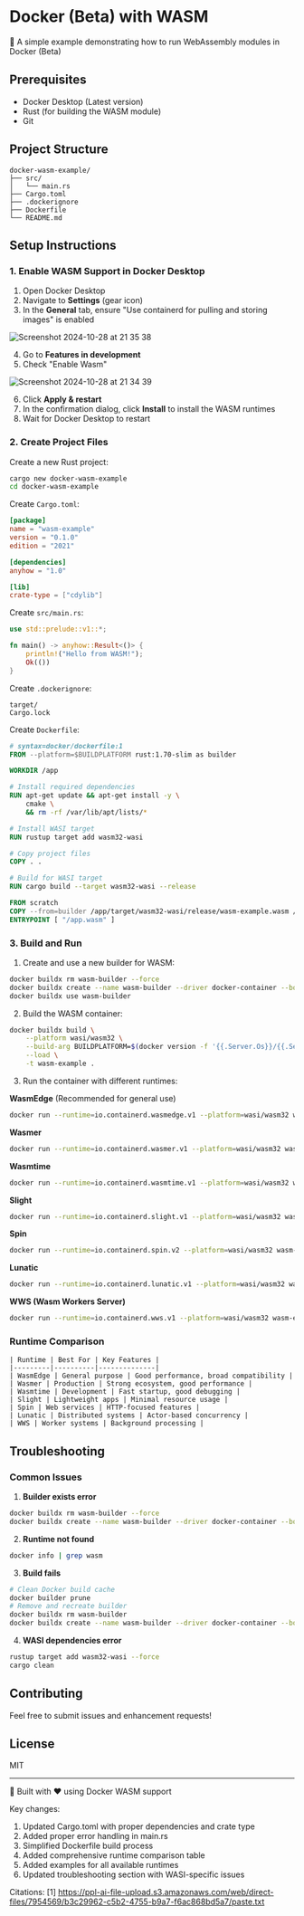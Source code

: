 # Docker (Beta) with WASM

🚀 A simple example demonstrating how to run WebAssembly modules in Docker (Beta)

## Prerequisites

- Docker Desktop (Latest version)
- Rust (for building the WASM module)
- Git

## Project Structure

```
docker-wasm-example/
├── src/
│   └── main.rs
├── Cargo.toml
├── .dockerignore
├── Dockerfile
└── README.md
```

## Setup Instructions

### 1. Enable WASM Support in Docker Desktop

1. Open Docker Desktop
2. Navigate to **Settings** (gear icon)
3. In the **General** tab, ensure "Use containerd for pulling and storing images" is enabled

![Screenshot 2024-10-28 at 21 35 38](https://github.com/user-attachments/assets/05422d62-936e-413f-8d7f-66c080c3f140)

4. Go to **Features in development**
5. Check "Enable Wasm"

![Screenshot 2024-10-28 at 21 34 39](https://github.com/user-attachments/assets/0cd099d4-d621-44b1-82e8-38f50eb21247)

6. Click **Apply & restart**
7. In the confirmation dialog, click **Install** to install the WASM runtimes
8. Wait for Docker Desktop to restart

### 2. Create Project Files

Create a new Rust project:

```sh
cargo new docker-wasm-example
cd docker-wasm-example
```

Create `Cargo.toml`:

```toml
[package]
name = "wasm-example"
version = "0.1.0"
edition = "2021"

[dependencies]
anyhow = "1.0"

[lib]
crate-type = ["cdylib"]
```

Create `src/main.rs`:

```rust
use std::prelude::v1::*;

fn main() -> anyhow::Result<()> {
    println!("Hello from WASM!");
    Ok(())
}
```

Create `.dockerignore`:

```
target/
Cargo.lock
```

Create `Dockerfile`:

```dockerfile
# syntax=docker/dockerfile:1
FROM --platform=$BUILDPLATFORM rust:1.70-slim as builder

WORKDIR /app

# Install required dependencies
RUN apt-get update && apt-get install -y \
    cmake \
    && rm -rf /var/lib/apt/lists/*

# Install WASI target
RUN rustup target add wasm32-wasi

# Copy project files
COPY . .

# Build for WASI target
RUN cargo build --target wasm32-wasi --release

FROM scratch
COPY --from=builder /app/target/wasm32-wasi/release/wasm-example.wasm /app.wasm
ENTRYPOINT [ "/app.wasm" ]
```

### 3. Build and Run

1. Create and use a new builder for WASM:

```sh
docker buildx rm wasm-builder --force
docker buildx create --name wasm-builder --driver docker-container --bootstrap
docker buildx use wasm-builder
```

2. Build the WASM container:

```sh
docker buildx build \
    --platform wasi/wasm32 \
    --build-arg BUILDPLATFORM=$(docker version -f '{{.Server.Os}}/{{.Server.Arch}}') \
    --load \
    -t wasm-example .
```

3. Run the container with different runtimes:

**WasmEdge** (Recommended for general use)

```sh
docker run --runtime=io.containerd.wasmedge.v1 --platform=wasi/wasm32 wasm-example
```

**Wasmer**

```sh
docker run --runtime=io.containerd.wasmer.v1 --platform=wasi/wasm32 wasm-example
```

**Wasmtime**

```sh
docker run --runtime=io.containerd.wasmtime.v1 --platform=wasi/wasm32 wasm-example
```

**Slight**

```sh
docker run --runtime=io.containerd.slight.v1 --platform=wasi/wasm32 wasm-example
```

**Spin**

```sh
docker run --runtime=io.containerd.spin.v2 --platform=wasi/wasm32 wasm-example
```

**Lunatic**

```sh
docker run --runtime=io.containerd.lunatic.v1 --platform=wasi/wasm32 wasm-example
```

**WWS (Wasm Workers Server)**

```sh
docker run --runtime=io.containerd.wws.v1 --platform=wasi/wasm32 wasm-example
```

### Runtime Comparison

```
| Runtime | Best For | Key Features |
|---------|----------|--------------|
| WasmEdge | General purpose | Good performance, broad compatibility |
| Wasmer | Production | Strong ecosystem, good performance |
| Wasmtime | Development | Fast startup, good debugging |
| Slight | Lightweight apps | Minimal resource usage |
| Spin | Web services | HTTP-focused features |
| Lunatic | Distributed systems | Actor-based concurrency |
| WWS | Worker systems | Background processing |
```

## Troubleshooting

### Common Issues

1. **Builder exists error**

```sh
docker buildx rm wasm-builder --force
docker buildx create --name wasm-builder --driver docker-container --bootstrap
```

2. **Runtime not found**

```sh
docker info | grep wasm
```

3. **Build fails**

```sh
# Clean Docker build cache
docker builder prune
# Remove and recreate builder
docker buildx rm wasm-builder
docker buildx create --name wasm-builder --driver docker-container --bootstrap
```

4. **WASI dependencies error**

```sh
rustup target add wasm32-wasi --force
cargo clean
```

## Contributing

Feel free to submit issues and enhancement requests!

## License

MIT

---

🔧 Built with ❤️ using Docker WASM support

Key changes:

1. Updated Cargo.toml with proper dependencies and crate type
2. Added proper error handling in main.rs
3. Simplified Dockerfile build process
4. Added comprehensive runtime comparison table
5. Added examples for all available runtimes
6. Updated troubleshooting section with WASI-specific issues

Citations: [1]
https://ppl-ai-file-upload.s3.amazonaws.com/web/direct-files/7954569/b3c29962-c5b2-4755-b9a7-f6ac868bd5a7/paste.txt
